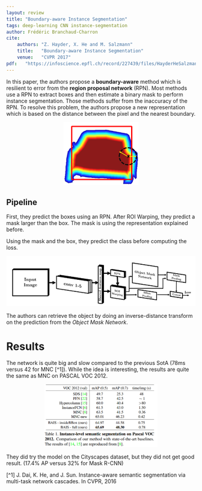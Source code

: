 ```yaml
---
layout: review
title: "Boundary-aware Instance Segmentation"
tags: deep-learning CNN instance-segmentation
author: Frédéric Branchaud-Charron
cite:
    authors: "Z. Hayder, X. He and M. Salzmann"
    title:   "Boundary-aware Instance Segmentation"
    venue:   "CVPR 2017"
pdf:   "https://infoscience.epfl.ch/record/227439/files/HayderHeSalzmannCVPR17.pdf"
---
```


In this paper, the authors propose a **boundary-aware** method which is resilient to error from the **region proposal network** (RPN). Most methods use a RPN to extract boxes and then estimate a binary mask to perform instance segmentation. Those methods suffer from the inaccuracy of the RPN.
To resolve this problem, the authors propose a new representation which is based on the distance between the pixel and the nearest boundary.

<div align="middle">
  <img src="/article/images/boundary-aware/annotation.png" width="200">
</div>

## Pipeline

First, they predict the boxes using an RPN. After ROI Warping, they predict a mask larger than the box. The mask is using the representation explained before.

Using the mask and the box, they predict the class before computing the loss.

 <div align="middle">
   <img src="/article/images/boundary-aware/model.png" width="600">
 </div>


The authors can retrieve the object by doing an inverse-distance transform on the prediction from the *Object Mask Network*.



# Results

The network is quite big and slow compared to the previous SotA (78ms versus 42 for MNC [^1]).
While the idea is interesting, the results are quite the same as MNC on PASCAL VOC 2012.

<div align="middle">
  <img src="/article/images/boundary-aware/pascal_res.png" width="300">
</div>

They did try the model on the Cityscapes dataset, but they did not get good result. (17.4% AP versus 32% for Mask R-CNN)


[^1] J. Dai, K. He, and J. Sun. Instance-aware semantic segmentation via multi-task network cascades. In CVPR, 2016
